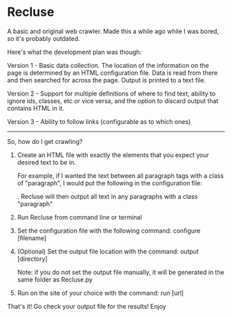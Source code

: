 Recluse
=======

A basic and original web crawler. Made this a while ago while I was bored, so it's probably outdated.

Here's what the development plan was though:

Version 1 - Basic data collection. The location of the information on the page is determined by an 
            HTML configuration file. Data is read from there and then searched for across the page. 
            Output is printed to a text file.
            
Version 2 - Support for multiple definitions of where to find text, ability to ignore ids, classes,
            etc or vice versa, and the option to discard output that contains HTML in it.
            
Version 3 - Ability to follow links (configurable as to which ones)

---------------------------------------------------------------------------------------------------
So, how do I get crawling?

1. Create an HTML file with exactly the elements that you expect your desired text to be in. 

   For example, if I wanted the text between all paragraph tags with a class of "paragraph", I 
   would put the following in the configuration file: <p class="paragraph"></p>. Recluse will
   then output all text in any paragraphs with a class "paragraph"
   
2. Run Recluse from command line or terminal

3. Set the configuration file with the following command: configure [filename]

4. (Optional) Set the output file location with the command: output [directory]

   Note: if you do not set the output file manually, it will be generated in the same folder as 
   Recluse.py

5. Run on the site of your choice with the command: run [url]


That's it! Go check your output file for the results! Enjoy
